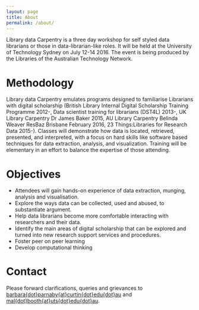 ```yaml
---
layout: page
title: About
permalink: /about/
---
```


Library data Carpentry is a three day workshop for self styled data librarians or those in data-librarian-like roles. It will be held at the University of Technology Sydney on July 12-14 2016. The event is being produced by the Libraries of the Australian Technology Network. 

# Methodology

Library data Carpentry emulates programs designed to familiarise Librarians with digital scholarship (British Library Internal Digital Scholarship Training Programme 2012-, Data scientist training for librarians (DST4L) 2013-, UK Library Carpentry Dr James Baker 2015, AU Library Carpentry Belinda Weaver ResBaz Brisbane February 2016, 23 Things:Libraries for Research Data 2015-). Classes will demonstrate how data is located, retrieved, presented, and interpreted, with a focus on hard skills like software based techniques for data extraction, analysis, and visualization. Training will be elementary in an effort to balance the expertise of those attending.

# Objectives

* Attendees will gain hands-on experience of data extraction, munging, analysis and visualisation.
* Explore the ways data can be collected, used and abused, to substantiate argument.
* Help data librarians become more comfortable interacting with researchers and their data.
* Identify the main areas of digital scholarship that can be explored and turned into new research support services and procedures.
* Foster peer on peer learning
* Develop computational thinking

# Contact

Please forward clarifications, queries and grievances to [barbara{dot}parnaby{at}curtin{dot}edu{dot}au](barbara.parnaby@curtin.edu.au) and [mal{dot}booth{at}uts{dot}edu{dot}au](mal.booth@uts.edu.au).

